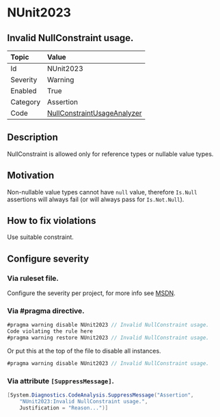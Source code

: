 # NUnit2023

## Invalid NullConstraint usage.

| Topic    | Value
| :--      | :--
| Id       | NUnit2023
| Severity | Warning
| Enabled  | True
| Category | Assertion
| Code     | [NullConstraintUsageAnalyzer](https://github.com/nunit/nunit.analyzers/blob/0.2.0/src/nunit.analyzers/NullConstraintUsage/NullConstraintUsageAnalyzer.cs)

## Description

NullConstraint is allowed only for reference types or nullable value types.

## Motivation

Non-nullable value types cannot have `null` value, therefore `Is.Null` assertions will always fail (or will always pass for `Is.Not.Null`).

## How to fix violations

Use suitable constraint.

<!-- start generated config severity -->
## Configure severity

### Via ruleset file.

Configure the severity per project, for more info see [MSDN](https://msdn.microsoft.com/en-us/library/dd264949.aspx).

### Via #pragma directive.

```csharp
#pragma warning disable NUnit2023 // Invalid NullConstraint usage.
Code violating the rule here
#pragma warning restore NUnit2023 // Invalid NullConstraint usage.
```

Or put this at the top of the file to disable all instances.

```csharp
#pragma warning disable NUnit2023 // Invalid NullConstraint usage.
```

### Via attribute `[SuppressMessage]`.

```csharp
[System.Diagnostics.CodeAnalysis.SuppressMessage("Assertion",
    "NUnit2023:Invalid NullConstraint usage.",
    Justification = "Reason...")]
```
<!-- end generated config severity -->
